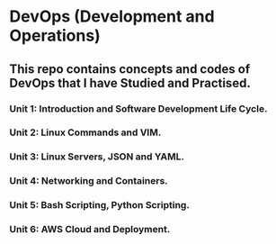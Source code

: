 # DevOps (Development and Operations)

## This repo contains concepts and codes of DevOps that I have Studied and Practised.

  ### Unit 1: Introduction and Software Development Life Cycle.
  ### Unit 2: Linux Commands and VIM.
  ### Unit 3: Linux Servers, JSON and YAML.
  ### Unit 4: Networking and Containers.
  ### Unit 5: Bash Scripting, Python Scripting. 
  ### Unit 6: AWS Cloud and Deployment.
